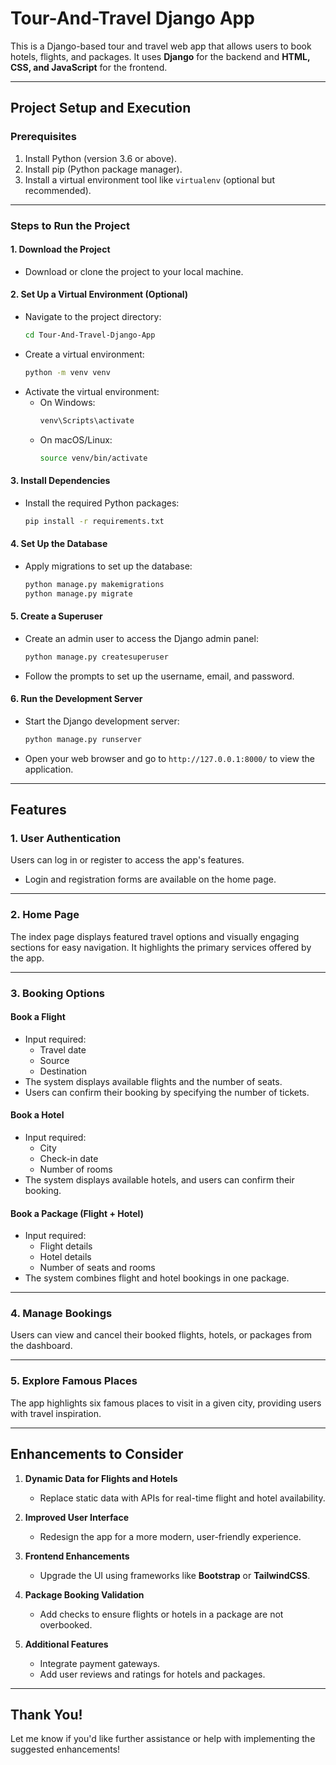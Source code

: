 # **Tour-And-Travel Django App**

This is a Django-based tour and travel web app that allows users to book hotels, flights, and packages. It uses **Django** for the backend and **HTML, CSS, and JavaScript** for the frontend.

---

## **Project Setup and Execution**

### **Prerequisites**

1. Install Python (version 3.6 or above).
2. Install pip (Python package manager).
3. Install a virtual environment tool like `virtualenv` (optional but recommended).

---

### **Steps to Run the Project**

#### 1. Download the Project
- Download or clone the project to your local machine.

#### 2. Set Up a Virtual Environment (Optional)
- Navigate to the project directory:
  ```bash
  cd Tour-And-Travel-Django-App
  ```
- Create a virtual environment:
  ```bash
  python -m venv venv
  ```
- Activate the virtual environment:
  - On Windows:
    ```bash
    venv\Scripts\activate
    ```
  - On macOS/Linux:
    ```bash
    source venv/bin/activate
    ```

#### 3. Install Dependencies
- Install the required Python packages:
  ```bash
  pip install -r requirements.txt
  ```

#### 4. Set Up the Database
- Apply migrations to set up the database:
  ```bash
  python manage.py makemigrations
  python manage.py migrate
  ```

#### 5. Create a Superuser
- Create an admin user to access the Django admin panel:
  ```bash
  python manage.py createsuperuser
  ```
- Follow the prompts to set up the username, email, and password.

#### 6. Run the Development Server
- Start the Django development server:
  ```bash
  python manage.py runserver
  ```
- Open your web browser and go to `http://127.0.0.1:8000/` to view the application.

---

## **Features**

### **1. User Authentication**
Users can log in or register to access the app's features.
- Login and registration forms are available on the home page.

---

### **2. Home Page**
The index page displays featured travel options and visually engaging sections for easy navigation. It highlights the primary services offered by the app.

---

### **3. Booking Options**

#### **Book a Flight**
- Input required:
  - Travel date
  - Source
  - Destination
- The system displays available flights and the number of seats.
- Users can confirm their booking by specifying the number of tickets.

#### **Book a Hotel**
- Input required:
  - City
  - Check-in date
  - Number of rooms
- The system displays available hotels, and users can confirm their booking.

#### **Book a Package (Flight + Hotel)**
- Input required:
  - Flight details
  - Hotel details
  - Number of seats and rooms
- The system combines flight and hotel bookings in one package.

---

### **4. Manage Bookings**
Users can view and cancel their booked flights, hotels, or packages from the dashboard.

---

### **5. Explore Famous Places**
The app highlights six famous places to visit in a given city, providing users with travel inspiration.

---

## **Enhancements to Consider**

1. **Dynamic Data for Flights and Hotels**
   - Replace static data with APIs for real-time flight and hotel availability.

2. **Improved User Interface**
   - Redesign the app for a more modern, user-friendly experience.

3. **Frontend Enhancements**
   - Upgrade the UI using frameworks like **Bootstrap** or **TailwindCSS**.

4. **Package Booking Validation**
   - Add checks to ensure flights or hotels in a package are not overbooked.

5. **Additional Features**
   - Integrate payment gateways.
   - Add user reviews and ratings for hotels and packages.

---

## **Thank You!**
Let me know if you'd like further assistance or help with implementing the suggested enhancements!

